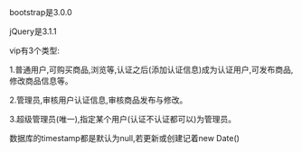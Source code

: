 
bootstrap是3.0.0

jQuery是3.1.1


vip有3个类型:

1.普通用户,可购买商品,浏览等,认证之后(添加认证信息)成为认证用户,可发布商品,修改商品信息等。

2.管理员,审核用户认证信息,审核商品发布与修改。

3.超级管理员(唯一),指定某个用户(认证不认证都可以)为管理员。

数据库的timestamp都是默认为null,若更新或创建记着new Date()